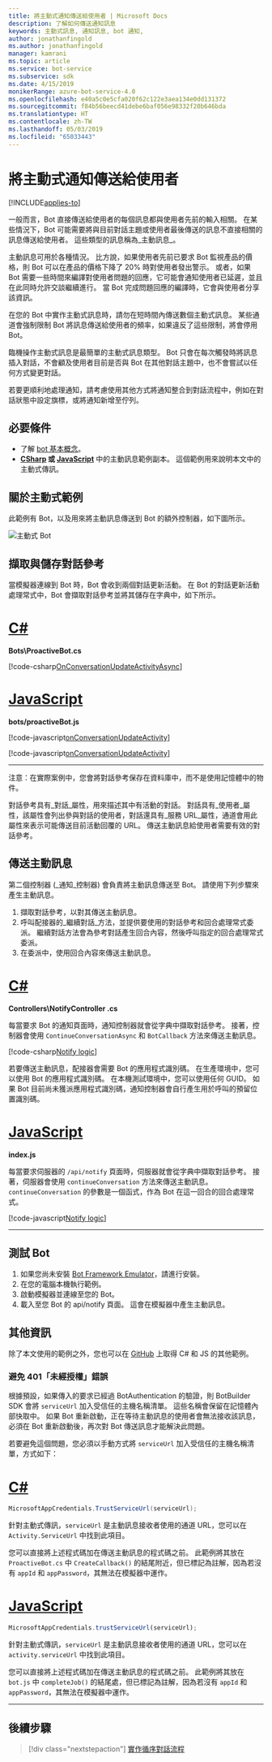 ```yaml
---
title: 將主動式通知傳送給使用者 | Microsoft Docs
description: 了解如何傳送通知訊息
keywords: 主動式訊息, 通知訊息, bot 通知,
author: jonathanfingold
ms.author: jonathanfingold
manager: kamrani
ms.topic: article
ms.service: bot-service
ms.subservice: sdk
ms.date: 4/15/2019
monikerRange: azure-bot-service-4.0
ms.openlocfilehash: e40a5c0e5cfa020f62c122e3aea134e0dd131372
ms.sourcegitcommit: f84b56beecd41debe6baf056e98332f20b646bda
ms.translationtype: HT
ms.contentlocale: zh-TW
ms.lasthandoff: 05/03/2019
ms.locfileid: "65033443"
---
```

# <a name="send-proactive-notifications-to-users"></a>將主動式通知傳送給使用者

[!INCLUDE[applies-to](../includes/applies-to.md)]

一般而言，Bot 直接傳送給使用者的每個訊息都與使用者先前的輸入相關。
在某些情況下，Bot 可能需要將與目前對話主題或使用者最後傳送的訊息不直接相關的訊息傳送給使用者。 這些類型的訊息稱為_主動訊息_。

主動訊息可用於各種情況。 比方說，如果使用者先前已要求 Bot 監視產品的價格，則 Bot 可以在產品的價格下降了 20% 時對使用者發出警示。 或者，如果 Bot 需要一些時間來編譯對使用者問題的回應，它可能會通知使用者已延遲，並且在此同時允許交談繼續進行。 當 Bot 完成問題回應的編譯時，它會與使用者分享該資訊。

在您的 Bot 中實作主動式訊息時，請勿在短時間內傳送數個主動式訊息。 某些通道會強制限制 Bot 將訊息傳送給使用者的頻率，如果違反了這些限制，將會停用 Bot。

臨機操作主動式訊息是最簡單的主動式訊息類型。 Bot 只會在每次觸發時將訊息插入對話，不會顧及使用者目前是否與 Bot 在其他對話主題中，也不會嘗試以任何方式變更對話。

若要更順利地處理通知，請考慮使用其他方式將通知整合到對話流程中，例如在對話狀態中設定旗標，或將通知新增至佇列。

## <a name="prerequisites"></a>必要條件

- 了解 [bot 基本概念](bot-builder-basics.md)。
- **[CSharp](https://aka.ms/proactive-sample-cs) 或 [JavaScript](https://aka.ms/proactive-sample-js)** 中的主動訊息範例副本。 這個範例用來說明本文中的主動式傳訊。

## <a name="about-the-proactive-sample"></a>關於主動式範例

此範例有 Bot，以及用來將主動訊息傳送到 Bot 的額外控制器，如下圖所示。

![主動式 Bot](media/proactive-sample-bot.png)

## <a name="retrieve-and-store-conversation-reference"></a>擷取與儲存對話參考

當模擬器連線到 Bot 時，Bot 會收到兩個對話更新活動。 在 Bot 的對話更新活動處理常式中，Bot 會擷取對話參考並將其儲存在字典中，如下所示。

# <a name="ctabcsharp"></a>[C#](#tab/csharp)

**Bots\ProactiveBot.cs**

[!code-csharp[OnConversationUpdateActivityAsync](~/../botbuilder-samples/samples/csharp_dotnetcore/16.proactive-messages/Bots/ProactiveBot.cs?range=26-37&highlight=3-4,9)]

# <a name="javascripttabjavascript"></a>[JavaScript](#tab/javascript)

**bots/proactiveBot.js**

[!code-javascript[onConversationUpdateActivity](~/../botbuilder-samples/samples/javascript_nodejs/16.proactive-messages/bots/proactiveBot.js?range=13-17&highlight=2)]

[!code-javascript[onConversationUpdateActivity](~/../botbuilder-samples/samples/javascript_nodejs/16.proactive-messages/bots/proactiveBot.js?range=41-44&highlight=2-3)]

---

注意：在實際案例中，您會將對話參考保存在資料庫中，而不是使用記憶體中的物件。

對話參考具有_對話_屬性，用來描述其中有活動的對話。 對話具有_使用者_屬性，該屬性會列出參與對話的使用者，對話還具有_服務 URL_屬性，通道會用此屬性來表示可能傳送目前活動回覆的 URL。 傳送主動訊息給使用者需要有效的對話參考。

## <a name="send-proactive-message"></a>傳送主動訊息

第二個控制器 (_通知_控制器) 會負責將主動訊息傳送至 Bot。 請使用下列步驟來產生主動訊息。

1. 擷取對話參考，以對其傳送主動訊息。
1. 呼叫配接器的_繼續對話_方法，並提供要使用的對話參考和回合處理常式委派。 繼續對話方法會為參考對話產生回合內容，然後呼叫指定的回合處理常式委派。
1. 在委派中，使用回合內容來傳送主動訊息。

# <a name="ctabcsharp"></a>[C#](#tab/csharp)

**Controllers\NotifyController .cs**

每當要求 Bot 的通知頁面時，通知控制器就會從字典中擷取對話參考。
接著，控制器會使用 `ContinueConversationAsync` 和 `BotCallback` 方法來傳送主動訊息。

[!code-csharp[Notify logic](~/../botbuilder-samples/samples/csharp_dotnetcore/16.proactive-messages/Controllers/NotifyController.cs?range=17-59&highlight=28,40-43)]

若要傳送主動訊息，配接器會需要 Bot 的應用程式識別碼。 在生產環境中，您可以使用 Bot 的應用程式識別碼。 在本機測試環境中，您可以使用任何 GUID。 如果 Bot 目前尚未獲派應用程式識別碼，通知控制器會自行產生用於呼叫的預留位置識別碼。

# <a name="javascripttabjavascript"></a>[JavaScript](#tab/javascript)

**index.js**

每當要求伺服器的 `/api/notify` 頁面時，伺服器就會從字典中擷取對話參考。
接著，伺服器會使用 `continueConversation` 方法來傳送主動訊息。
`continueConversation` 的參數是一個函式，作為 Bot 在這一回合的回合處理常式。

[!code-javascript[Notify logic](~/../botbuilder-samples/samples/javascript_nodejs/16.proactive-messages/index.js?range=56-62&highlight=4-5)]

---

## <a name="test-your-bot"></a>測試 Bot

1. 如果您尚未安裝 [Bot Framework Emulator](https://aka.ms/bot-framework-emulator-readme)，請進行安裝。
1. 在您的電腦本機執行範例。
1. 啟動模擬器並連線至您的 Bot。
1. 載入至您 Bot 的 api/notify 頁面。 這會在模擬器中產生主動訊息。

## <a name="additional-information"></a>其他資訊

除了本文使用的範例之外，您也可以在 [GitHub](https://github.com/Microsoft/BotBuilder-Samples/) 上取得 C# 和 JS 的其他範例。

### <a name="avoiding-401-unauthorized-errors"></a>避免 401「未經授權」錯誤 

根據預設，如果傳入的要求已經過 BotAuthentication 的驗證，則 BotBuilder SDK 會將 `serviceUrl` 加入受信任的主機名稱清單。 這些名稱會保留在記憶體內部快取中。 如果 Bot 重新啟動，正在等待主動訊息的使用者會無法接收該訊息，必須在 Bot 重新啟動後，再次對 Bot 傳送訊息才能解決此問題。 

若要避免這個問題，您必須以手動方式將 `serviceUrl` 加入受信任的主機名稱清單，方式如下： 

# <a name="ctabcsharp"></a>[C#](#tab/csharp)

```csharp 
MicrosoftAppCredentials.TrustServiceUrl(serviceUrl); 
``` 

針對主動式傳訊，`serviceUrl` 是主動訊息接收者使用的通道 URL，您可以在 `Activity.ServiceUrl` 中找到此項目。 

您可以直接將上述程式碼加在傳送主動訊息的程式碼之前。 此範例將其放在 `ProactiveBot.cs` 中 `CreateCallback()` 的結尾附近，但已標記為註解，因為若沒有 `appId` 和 `appPassword`，其無法在模擬器中運作。

# <a name="javascripttabjavascript"></a>[JavaScript](#tab/javascript)

```js
MicrosoftAppCredentials.trustServiceUrl(serviceUrl);
```

針對主動式傳訊，`serviceUrl` 是主動訊息接收者使用的通道 URL，您可以在 `activity.serviceUrl` 中找到此項目。

您可以直接將上述程式碼加在傳送主動訊息的程式碼之前。 此範例將其放在 `bot.js` 中 `completeJob()` 的結尾處，但已標記為註解，因為若沒有 `appId` 和 `appPassword`，其無法在模擬器中運作。

---

## <a name="next-steps"></a>後續步驟

> [!div class="nextstepaction"]
> [實作循序對話流程](bot-builder-dialog-manage-conversation-flow.md)
